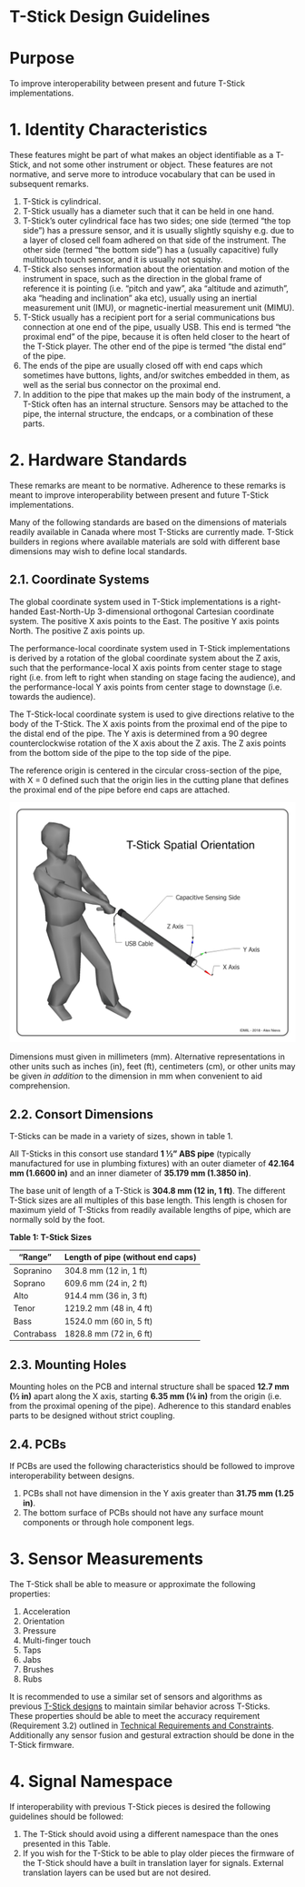 # T-Stick Design Guidelines

# Purpose

To improve interoperability between present and future T-Stick implementations.

# 1. Identity Characteristics

These features might be part of what makes an object identifiable as a T-Stick, and not some other instrument or object. These features are not normative, and serve more to introduce vocabulary that can be used in subsequent remarks.


1. T-Stick is cylindrical.
2. T-Stick usually has a diameter such that it can be held in one hand.
3. T-Stick’s outer cylindrical face has two sides; one side (termed “the top side”) has a pressure sensor, and it is usually slightly squishy e.g. due to a layer of closed cell foam adhered on that side of the instrument. The other side (termed “the bottom side”) has a (usually capacitive) fully multitouch touch sensor, and it is usually not squishy.
4. T-Stick also senses information about the orientation and motion of the instrument in space, such as the direction in the global frame of reference it is pointing (i.e. “pitch and yaw”, aka “altitude and azimuth”, aka “heading and inclination” aka etc), usually using an inertial measurement unit (IMU), or magnetic-inertial measurement unit (MIMU).
5. T-Stick usually has a recipient port for a serial communications bus connection at one end of the pipe, usually USB. This end is termed “the proximal end” of the pipe, because it is often held closer to the heart of the T-Stick player. The other end of the pipe is termed “the distal end” of the pipe.
6. The ends of the pipe are usually closed off with end caps which sometimes have buttons, lights, and/or switches embedded in them, as well as the serial bus connector on the proximal end.
7. In addition to the pipe that makes up the main body of the instrument, a T-Stick often has an internal structure. Sensors may be attached to the pipe, the internal structure, the endcaps, or a combination of these parts.

# 2. Hardware Standards

These remarks are meant to be normative. Adherence to these remarks is meant to improve interoperability between present and future T-Stick implementations.

Many of the following standards are based on the dimensions of materials readily available in Canada where most T-Sticks are currently made. T-Stick builders in regions where available materials are sold with different base dimensions may wish to define local standards.

## 2.1. Coordinate Systems

The global coordinate system used in T-Stick implementations is a right-handed East-North-Up 3-dimensional orthogonal Cartesian coordinate system. The positive X axis points to the East. The positive Y axis points North. The positive Z axis points up.

The performance-local coordinate system used in T-Stick implementations is derived by a rotation of the global coordinate system about the Z axis, such that the performance-local X axis points from center stage to stage right (i.e. from left to right when standing on stage facing the audience), and the performance-local Y axis points from center stage to downstage (i.e. towards the audience).

The T-Stick-local coordinate system is used to give directions relative to the body of the T-Stick. The X axis points from the proximal end of the pipe to the distal end of the pipe. The Y axis is determined from a 90 degree counterclockwise rotation of the X axis about the Z axis. The Z axis points from the bottom side of the pipe to the top side of the pipe.

The reference origin is centered in the circular cross-section of the pipe, with X = 0 defined such that the origin lies in the cutting plane that defines the proximal end of the pipe before end caps are attached. 

 ![T-Stick Coordinate System](uploads/3beaeacb-7875-4267-b82a-cf15952f3e30/70289f57-eca4-480f-bd53-48e93a60c4f0/image.png)

Dimensions must given in millimeters (mm). Alternative representations in other units such as inches (in), feet (ft), centimeters (cm), or other units may be given *in addition* to the dimension in mm when convenient to aid comprehension.

## 2.2. Consort Dimensions

T-Sticks can be made in a variety of sizes, shown in table 1.

All T-Sticks in this consort use standard **1 ½” ABS pipe** (typically manufactured for use in plumbing fixtures) with an outer diameter of **42.164 mm (1.6600 in)** and an inner diameter of **35.179 mm (1.3850 in)**.

The base unit of length of a T-Stick is **304.8 mm (12 in, 1 ft)**. The different T-Stick sizes are all multiples of this base length. This length is chosen for maximum yield of T-Sticks from readily available lengths of pipe, which are normally sold by the foot.


**Table 1: T-Stick Sizes**

| **“Range”** | **Length of pipe (without end caps)** |
|----|----|
| Sopranino | 304.8 mm (12 in, 1 ft) |
| Soprano | 609.6 mm (24 in, 2 ft) |
| Alto | 914.4 mm (36 in, 3 ft) |
| Tenor | 1219.2 mm (48 in, 4 ft) |
| Bass | 1524.0 mm (60 in, 5 ft) |
| Contrabass | 1828.8 mm (72 in, 6 ft) |

## 2.3. Mounting Holes

Mounting holes on the PCB and internal structure shall be spaced **12.7 mm (½ in)** apart along the X axis, starting **6.35 mm (¼ in)** from the origin (i.e. from the proximal opening of the pipe). Adherence to this standard enables parts to be designed without strict coupling.

## 2.4. PCBs

If PCBs are used the following characteristics should be followed to improve interoperability between designs.


1. PCBs shall not have dimension in the Y axis greater than **31.75 mm (1.25 in)**.
2. The bottom surface of PCBs should not have any surface mount components or through hole component legs.

# 3. Sensor Measurements

The T-Stick shall be able to measure or approximate the following properties:


1. Acceleration
2. Orientation
3. Pressure
4. Multi-finger touch
5. Taps
6. Jabs
7. Brushes
8. Rubs

It is recommended to use a similar set of sensors and algorithms as previous [T-Stick designs](./../T-Stick%20Designs.md) to maintain similar behavior across T-Sticks. These properties should be able to meet the accuracy requirement (Requirement 3.2) outlined in [Technical Requirements and Constraints](./../Technical%20Requirements%20and%20Constraints.md). Additionally any sensor fusion and gestural extraction should be done in the T-Stick firmware.

# 4. Signal Namespace

If interoperability with previous T-Stick pieces is desired the following guidelines should be followed:


1. The T-Stick should avoid using a different namespace than the ones presented in this Table.
2. If you wish for the T-Stick to be able to play older pieces the firmware of the T-Stick should have a built in translation layer for signals. External translation layers can be used but are not desired.


